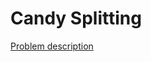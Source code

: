 Candy Splitting
===============

[Problem description](http://code.google.com/codejam/contest/975485/dashboard#s=p2)
